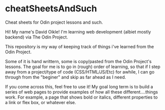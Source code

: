 # cheatSheetsAndSuch
Cheat sheets for Odin project lessons and such.

Hi! My name's David Oikle! I'm learning web development (albiet mostly backend) via The Odin Project.

This repository is my way of keeping track of things i've learned from the Odin Project.

Some of it is hand writtern, some is copy/pasted from the Odin Project's lessons. The goal for me is to go in (rough) order of learning, so that if I step away from a project/type of code (CSS/HTML/JS/Etc) for awhile, I can go through from the "beginer" and skip as far ahead as I need.

If you come across this, feel free to use it! My goal long term is to build a series of web pages to provide examples of how all these different....things work. 
For example, a page that shows bold or italics, different properties to a link or flex box, or whatever else.
